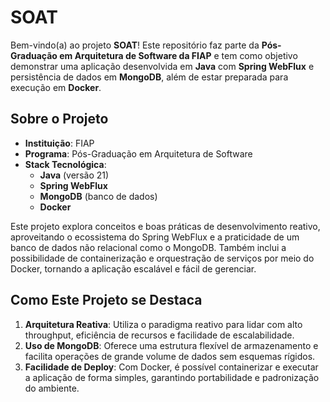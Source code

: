 # SOAT

Bem-vindo(a) ao projeto **SOAT**! Este repositório faz parte da **Pós-Graduação em Arquitetura de Software da FIAP** e tem como objetivo demonstrar uma aplicação desenvolvida em **Java** com **Spring WebFlux** e persistência de dados em **MongoDB**, além de estar preparada para execução em **Docker**.

## Sobre o Projeto

- **Instituição**: FIAP
- **Programa**: Pós-Graduação em Arquitetura de Software
- **Stack Tecnológica**:
  - **Java** (versão 21)
  - **Spring WebFlux**
  - **MongoDB** (banco de dados)
  - **Docker**

Este projeto explora conceitos e boas práticas de desenvolvimento reativo, aproveitando o ecossistema do Spring WebFlux e a praticidade de um banco de dados não relacional como o MongoDB. Também inclui a possibilidade de containerização e orquestração de serviços por meio do Docker, tornando a aplicação escalável e fácil de gerenciar.

## Como Este Projeto se Destaca

1. **Arquitetura Reativa**: Utiliza o paradigma reativo para lidar com alto throughput, eficiência de recursos e facilidade de escalabilidade.
2. **Uso de MongoDB**: Oferece uma estrutura flexível de armazenamento e facilita operações de grande volume de dados sem esquemas rígidos.
3. **Facilidade de Deploy**: Com Docker, é possível containerizar e executar a aplicação de forma simples, garantindo portabilidade e padronização do ambiente.

<br />